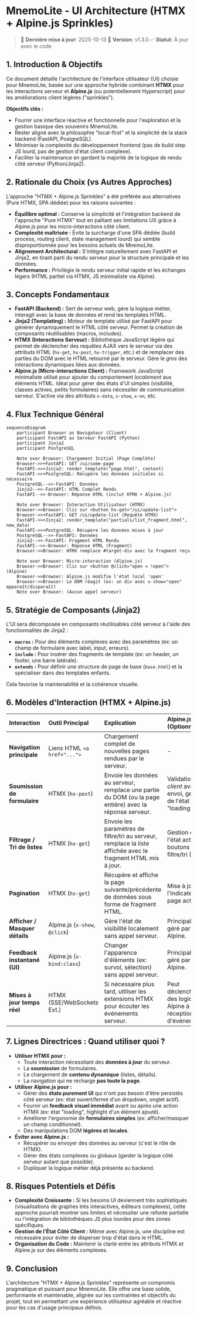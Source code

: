 # MnemoLite - UI Architecture (HTMX + Alpine.js Sprinkles)

> 📅 **Dernière mise à jour**: 2025-10-13
> 📝 **Version**: v1.3.0
> ✅ **Statut**: À jour avec le code

## 1. Introduction & Objectifs

Ce document détaille l'architecture de l'interface utilisateur (UI) choisie pour MnemoLite, basée sur une approche hybride combinant **HTMX** pour les interactions serveur et **Alpine.js** (ou potentiellement Hyperscript) pour les améliorations client légères ("sprinkles").

**Objectifs clés :**
*   Fournir une interface réactive et fonctionnelle pour l'exploration et la gestion basique des souvenirs MnemoLite.
*   Rester aligné avec la philosophie "local-first" et la simplicité de la stack backend (FastAPI, PostgreSQL).
*   Minimiser la complexité du développement frontend (pas de build step JS lourd, pas de gestion d'état client complexe).
*   Faciliter la maintenance en gardant la majorité de la logique de rendu côté serveur (Python/Jinja2).

## 2. Rationale du Choix (vs Autres Approches)

L'approche "HTMX + Alpine.js Sprinkles" a été préférée aux alternatives (Pure HTMX, SPA dédiée) pour les raisons suivantes :

*   **Équilibre optimal :** Conserve la simplicité et l'intégration backend de l'approche "Pure HTMX" tout en palliant ses limitations UX grâce à Alpine.js pour les micro-interactions côté client.
*   **Complexité maîtrisée :** Évite la surcharge d'une SPA dédiée (build process, routing client, state management lourd) qui semble disproportionnée pour les besoins actuels de MnemoLite.
*   **Alignement Architectural :** S'intègre naturellement avec FastAPI et Jinja2, en tirant parti du rendu serveur pour la structure principale et les données.
*   **Performance :** Privilégie le rendu serveur initial rapide et les échanges légers (HTML partiel via HTMX, JS minimaliste via Alpine).

## 3. Concepts Fondamentaux

*   **FastAPI (Backend) :** Sert de serveur web, gère la logique métier, interagit avec la base de données et rend les templates HTML.
*   **Jinja2 (Templating) :** Moteur de template utilisé par FastAPI pour générer dynamiquement le HTML côté serveur. Permet la création de composants réutilisables (macros, includes).
*   **HTMX (Interactions Serveur) :** Bibliothèque JavaScript légère qui permet de déclencher des requêtes AJAX vers le serveur via des attributs HTML (`hx-get`, `hx-post`, `hx-trigger`, etc.) et de remplacer des parties du DOM avec le HTML retourné par le serveur. Gère le *gros* des interactions dynamiques liées aux données.
*   **Alpine.js (Micro-interactions Client) :** Framework JavaScript minimaliste utilisé pour ajouter du comportement *localement* aux éléments HTML. Idéal pour gérer des états d'UI simples (visibilité, classes actives, petits formulaires) sans nécessiter de communication serveur. S'active via des attributs `x-data`, `x-show`, `x-on`, etc.

## 4. Flux Technique Général

```mermaid
sequenceDiagram
    participant Browser as Navigateur (Client)
    participant FastAPI as Serveur FastAPI (Python)
    participant Jinja2
    participant PostgreSQL

    Note over Browser: Chargement Initial (Page Complète)
    Browser->>+FastAPI: GET /ui/some-page
    FastAPI->>+Jinja2: render_template("page.html", context)
    FastAPI->>+PostgreSQL: Récupère les données initiales si nécessaire
    PostgreSQL-->>-FastAPI: Données
    Jinja2-->>-FastAPI: HTML Complet Rendu
    FastAPI-->>-Browser: Réponse HTML (inclut HTMX + Alpine.js)

    Note over Browser: Interaction Utilisateur (HTMX)
    Browser->>Browser: Clic sur <button hx-get="/ui/update-list">
    Browser->>+FastAPI: GET /ui/update-list (Requête HTMX)
    FastAPI->>+Jinja2: render_template("partials/list_fragment.html", new_data)
    FastAPI->>+PostgreSQL: Récupère les données mises à jour
    PostgreSQL-->>-FastAPI: Données
    Jinja2-->>-FastAPI: Fragment HTML Rendu
    FastAPI-->>-Browser: Réponse HTML (Fragment)
    Browser->>Browser: HTMX remplace #target-div avec le fragment reçu

    Note over Browser: Micro-interaction (Alpine.js)
    Browser->>Browser: Clic sur <button @click="open = !open"> (Alpine)
    Browser->>Browser: Alpine.js modifie l'état local 'open'
    Browser->>Browser: Le DOM réagit (ex: un div avec x-show="open" apparaît/disparaît)
    Note over Browser: (Aucun appel serveur)
```

## 5. Stratégie de Composants (Jinja2)

L'UI sera décomposée en composants réutilisables côté serveur à l'aide des fonctionnalités de Jinja2 :

*   **`macros` :** Pour des éléments complexes avec des paramètres (ex: un champ de formulaire avec label, input, erreurs).
*   **`include` :** Pour insérer des fragments de template (ex: un header, un footer, une barre latérale).
*   **`extends` :** Pour définir une structure de page de base (`base.html`) et la spécialiser dans des templates enfants.

Cela favorise la maintenabilité et la cohérence visuelle.

## 6. Modèles d'Interaction (HTMX + Alpine.js)

| Interaction                  | Outil Principal | Explication                                                                                                | Alpine.js (Optionnel)                                       |
| :--------------------------- | :-------------- | :--------------------------------------------------------------------------------------------------------- | :---------------------------------------------------------- |
| **Navigation principale**    | Liens HTML `<a href="...">` | Chargement complet de nouvelles pages rendues par le serveur.                                        | -                                                           |
| **Soumission de formulaire** | HTMX (`hx-post`) | Envoie les données au serveur, remplace une partie du DOM (ou la page entière) avec la réponse serveur.        | Validation *côté client* avant envoi, gestion de l'état "loading". |
| **Filtrage / Tri de listes** | HTMX (`hx-get`)  | Envoie les paramètres de filtre/tri au serveur, remplace la liste affichée avec le fragment HTML mis à jour. | Gestion de l'état actif des boutons de filtre/tri (UI).       |
| **Pagination**               | HTMX (`hx-get`)  | Récupère et affiche la page suivante/précédente de données sous forme de fragment HTML.                      | Mise à jour de l'indicateur de page active.                 |
| **Afficher / Masquer détails** | Alpine.js (`x-show`, `@click`) | Gère l'état de visibilité localement sans appel serveur.                                          | Principalement géré par Alpine.                           |
| **Feedback instantané (UI)** | Alpine.js (`x-bind:class`) | Changer l'apparence d'éléments (ex: survol, sélection) sans appel serveur.                         | Principalement géré par Alpine.                           |
| **Mises à jour temps réel**  | HTMX (SSE/WebSockets Ext.) | Si nécessaire plus tard, utiliser les extensions HTMX pour écouter les événements serveur.           | Peut déclencher des logiques Alpine à la réception d'événements. |

## 7. Lignes Directrices : Quand utiliser quoi ?

*   **Utiliser HTMX pour :**
    *   Toute interaction nécessitant des **données à jour** du serveur.
    *   La **soumission** de formulaires.
    *   Le chargement de **contenu dynamique** (listes, détails).
    *   La navigation qui ne recharge **pas toute la page**.
*   **Utiliser Alpine.js pour :**
    *   Gérer des **états purement UI** qui n'ont pas besoin d'être persistés côté serveur (ex: état ouvert/fermé d'un dropdown, onglet actif).
    *   Fournir un **feedback visuel immédiat** avant ou après une action HTMX (ex: état "loading", highlight d'un élément ajouté).
    *   Améliorer l'ergonomie de **formulaires simples** (ex: afficher/masquer un champ conditionnel).
    *   Des manipulations DOM **légères et locales**.
*   **Éviter avec Alpine.js :**
    *   Récupérer ou envoyer des données au serveur (c'est le rôle de HTMX).
    *   Gérer des états complexes ou globaux (garder la logique côté serveur autant que possible).
    *   Dupliquer la logique métier déjà présente au backend.

## 8. Risques Potentiels et Défis

*   **Complexité Croissante :** Si les besoins UI deviennent très sophistiqués (visualisations de graphes très interactives, éditeurs complexes), cette approche pourrait montrer ses limites et nécessiter une refonte partielle ou l'intégration de bibliothèques JS plus lourdes pour des zones spécifiques.
*   **Gestion de l'État Côté Client :** Même avec Alpine.js, une discipline est nécessaire pour éviter de disperser trop d'état dans le HTML.
*   **Organisation du Code :** Maintenir la clarté entre les attributs HTMX et Alpine.js sur des éléments complexes.

## 9. Conclusion

L'architecture "HTMX + Alpine.js Sprinkles" représente un compromis pragmatique et puissant pour MnemoLite. Elle offre une base solide, performante et maintenable, alignée sur les contraintes et objectifs du projet, tout en permettant une expérience utilisateur agréable et réactive pour les cas d'usage principaux définis. 